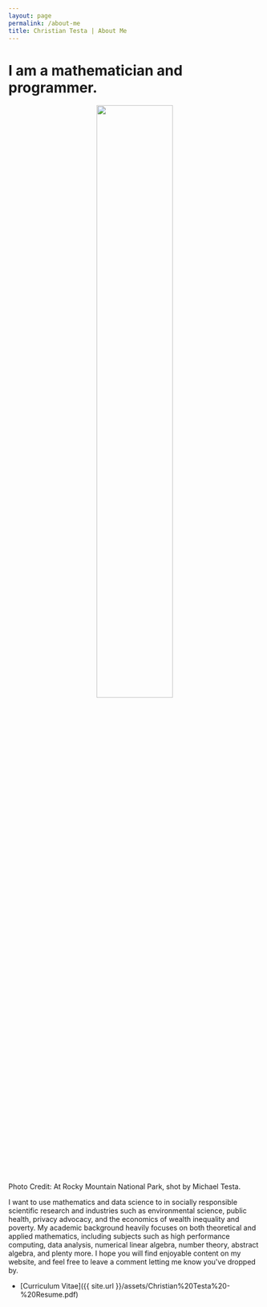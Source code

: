 ```yaml
---
layout: page
permalink: /about-me
title: Christian Testa | About Me
---
```


# I am a mathematician and programmer.

<center>
<div style="display: block; margin: auto">
<img width="55%" src="{{ site.url }}/img/2017-03-17/about-me.jpg">
</div>
</center>
<span class="image-credit">
Photo Credit: At Rocky Mountain National Park, shot by Michael Testa.
</span>

I want to use mathematics and data science to 
 in socially responsible scientific research and industries such as 
environmental science, public health, privacy advocacy, and 
the economics of wealth inequality and poverty. My academic background heavily focuses 
on both theoretical and applied mathematics, including subjects such as high performance 
computing, data analysis, numerical linear algebra, number theory, abstract algebra, and 
plenty more. I hope you will find enjoyable content on my website, and feel free to leave
a comment letting me know you've dropped by.

- [Curriculum Vitae]({{ site.url }}/assets/Christian%20Testa%20-%20Resume.pdf)

